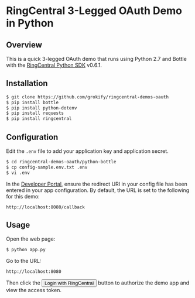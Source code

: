 RingCentral 3-Legged OAuth Demo in Python
=========================================

## Overview

This is a quick 3-legged OAuth demo that runs using Python 2.7 and Bottle with the [RingCentral Python SDK](https://github.com/ringcentral/ringcentral-python) v0.6.1.

## Installation

```bash
$ git clone https://github.com/grokify/ringcentral-demos-oauth
$ pip install bottle
$ pip install python-dotenv
$ pip install requests
$ pip install ringcentral
```

## Configuration

Edit the `.env` file to add your application key and application secret.

```bash
$ cd ringcentral-demos-oauth/python-bottle
$ cp config-sample.env.txt .env
$ vi .env
```

In the [Developer Portal](http://developer.ringcentral.com/), ensure the redirect URI in your config file has been entered in your app configuration. By default, the URL is set to the following for this demo:

```
http://localhost:8080/callback
```

## Usage

Open the web page:

```bash
$ python app.py
```

Go to the URL:

```
http://localhost:8080
````

Then click the <input type="button" value="Login with RingCentral"> button to authorize the demo app and view the access token.
